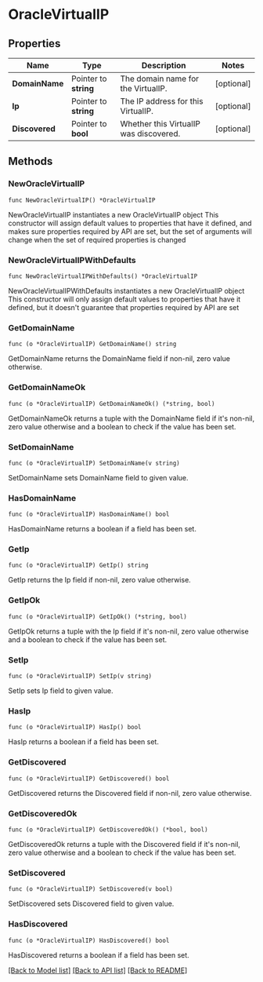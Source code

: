 # OracleVirtualIP

## Properties

Name | Type | Description | Notes
------------ | ------------- | ------------- | -------------
**DomainName** | Pointer to **string** | The domain name for the VirtualIP. | [optional] 
**Ip** | Pointer to **string** | The IP address for this VirtualIP. | [optional] 
**Discovered** | Pointer to **bool** | Whether this VirtualIP was discovered. | [optional] 

## Methods

### NewOracleVirtualIP

`func NewOracleVirtualIP() *OracleVirtualIP`

NewOracleVirtualIP instantiates a new OracleVirtualIP object
This constructor will assign default values to properties that have it defined,
and makes sure properties required by API are set, but the set of arguments
will change when the set of required properties is changed

### NewOracleVirtualIPWithDefaults

`func NewOracleVirtualIPWithDefaults() *OracleVirtualIP`

NewOracleVirtualIPWithDefaults instantiates a new OracleVirtualIP object
This constructor will only assign default values to properties that have it defined,
but it doesn't guarantee that properties required by API are set

### GetDomainName

`func (o *OracleVirtualIP) GetDomainName() string`

GetDomainName returns the DomainName field if non-nil, zero value otherwise.

### GetDomainNameOk

`func (o *OracleVirtualIP) GetDomainNameOk() (*string, bool)`

GetDomainNameOk returns a tuple with the DomainName field if it's non-nil, zero value otherwise
and a boolean to check if the value has been set.

### SetDomainName

`func (o *OracleVirtualIP) SetDomainName(v string)`

SetDomainName sets DomainName field to given value.

### HasDomainName

`func (o *OracleVirtualIP) HasDomainName() bool`

HasDomainName returns a boolean if a field has been set.

### GetIp

`func (o *OracleVirtualIP) GetIp() string`

GetIp returns the Ip field if non-nil, zero value otherwise.

### GetIpOk

`func (o *OracleVirtualIP) GetIpOk() (*string, bool)`

GetIpOk returns a tuple with the Ip field if it's non-nil, zero value otherwise
and a boolean to check if the value has been set.

### SetIp

`func (o *OracleVirtualIP) SetIp(v string)`

SetIp sets Ip field to given value.

### HasIp

`func (o *OracleVirtualIP) HasIp() bool`

HasIp returns a boolean if a field has been set.

### GetDiscovered

`func (o *OracleVirtualIP) GetDiscovered() bool`

GetDiscovered returns the Discovered field if non-nil, zero value otherwise.

### GetDiscoveredOk

`func (o *OracleVirtualIP) GetDiscoveredOk() (*bool, bool)`

GetDiscoveredOk returns a tuple with the Discovered field if it's non-nil, zero value otherwise
and a boolean to check if the value has been set.

### SetDiscovered

`func (o *OracleVirtualIP) SetDiscovered(v bool)`

SetDiscovered sets Discovered field to given value.

### HasDiscovered

`func (o *OracleVirtualIP) HasDiscovered() bool`

HasDiscovered returns a boolean if a field has been set.


[[Back to Model list]](../README.md#documentation-for-models) [[Back to API list]](../README.md#documentation-for-api-endpoints) [[Back to README]](../README.md)


